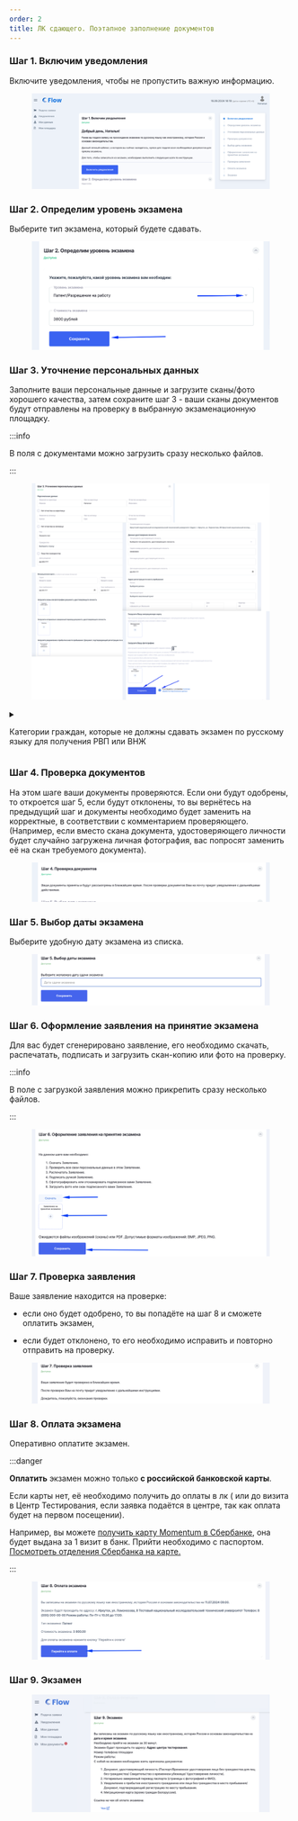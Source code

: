 ```yaml
---
order: 2
title: ЛК сдающего. Поэтапное заполнение документов
---
```


### Шаг 1. Включим уведомления

 Включите уведомления, чтобы не пропустить важную информацию.

<figure>

![](<.gitbook/assets/image (10).png>)

<figcaption>



</figcaption>

</figure>

### Шаг 2. Определим уровень экзамена

Выберите тип экзамена, который будете сдавать.

<figure>

![](<.gitbook/assets/image (11).png>)

<figcaption>



</figcaption>

</figure>

### Шаг 3. Уточнение персональных данных

Заполните ваши персональные данные и загрузите сканы/фото хорошего качества, затем сохраните шаг 3 - ваши сканы документов будут отправлены на проверку в выбранную экзаменационную площадку. 

:::info 

В поля с документами можно загрузить сразу несколько файлов. 

:::



<figure>

![](<.gitbook/assets/image (12).png>)

<figcaption>



</figcaption>

</figure>

<details>

<summary>

Категории граждан, которые не должны сдавать экзамен по русскому языку для получения РВП или ВНЖ

</summary>

Это три категории граждан:

-  лица моложе 18 лет,
-  мужчины старше 65 лет,
-  женщины старше 60 лет

</details>

### Шаг 4. Проверка документов

На этом шаге ваши документы проверяются. Если они будут одобрены, то откроется шаг 5, если будут отклонены, то вы вернётесь на предыдущий шаг и документы необходимо будет заменить  на корректные, в соответствии с комментарием проверяющего. (Например, если вместо скана документа, удостоверяющего личности будет случайно загружена личная фотография, вас попросят заменить её на скан требуемого документа).

<figure>

![](<.gitbook/assets/image (13).png>)

<figcaption>



</figcaption>

</figure>

### Шаг 5. Выбор даты экзамена

Выберите удобную дату экзамена из списка.

<figure>

![](<.gitbook/assets/image (4).png>)

<figcaption>



</figcaption>

</figure>

### Шаг 6. Оформление заявления на принятие экзамена

Для вас будет сгенерировано заявление, его необходимо скачать, распечатать, подписать и загрузить скан-копию или фото на проверку.

:::info 

В поле с загрузкой заявления можно прикрепить сразу несколько файлов. 

:::

<figure>

![](<.gitbook/assets/image (5).png>)

<figcaption>



</figcaption>

</figure>

### Шаг 7. Проверка заявления

Ваше заявление находится на проверке:

-  если оно будет одобрено, то вы попадёте на шаг 8 и сможете оплатить экзамен, 

-  если будет отклонено, то его необходимо исправить и повторно отправить на проверку.

<figure>

![](<.gitbook/assets/image (6).png>)

<figcaption>



</figcaption>

</figure>

### Шаг 8. Оплата экзамена

Оперативно оплатите экзамен.

:::danger 

**Оплатить** экзамен можно только **с российской банковской карты**. 

Если карты нет, её необходимо получить до оплаты в лк  ( или до визита в Центр Тестирования, если заявка подаётся в центре, так как оплата будет на первом посещении).



Например,  вы можете [получить карту Momentum в Сбербанке](https://www.sberbank.com/ru/person/bank_cards/debit/sberkarta_momentum), она будет выдана за 1 визит в банк. Прийти необходимо с паспортом.\
[Посмотреть отделения Сбербанка на карте.](https://yandex.ru/maps/11426/ussuriysk/chain/sberbank_atms/6003611/?ll=131.952120%2C43.797244&sll=131.952120%2C43.797244&sspn=0.189686%2C0.086043&z=13)

:::

<figure>

![](<.gitbook/assets/image (7).png>)

<figcaption>



</figcaption>

</figure>

### Шаг 9. Экзамен

<figure>

![](<.gitbook/assets/image (2).png>)

<figcaption>



</figcaption>

</figure>